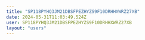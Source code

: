 ```yaml
---
title: "SP118PYHQ3JM21DBSFPEZHYZS9F10DRHHXWRZ27XB"
date: 2024-05-31T11:03:49.524Z
user: SP118PYHQ3JM21DBSFPEZHYZS9F10DRHHXWRZ27XB
layout: "users"
---
```

    